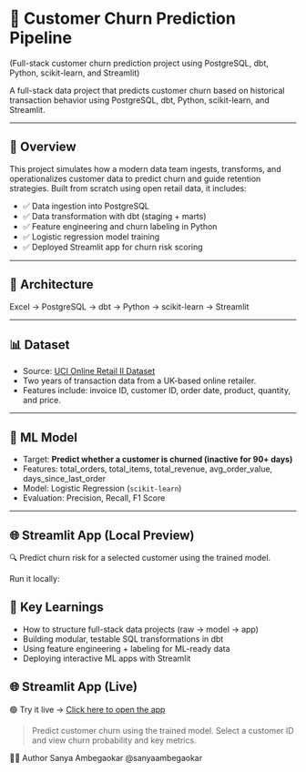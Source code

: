 # 🧠 Customer Churn Prediction Pipeline
(Full-stack customer churn prediction project using PostgreSQL, dbt, Python, scikit-learn, and Streamlit)

A full-stack data project that predicts customer churn based on historical transaction behavior using PostgreSQL, dbt, Python, scikit-learn, and Streamlit.

---

## 🚀 Overview
This project simulates how a modern data team ingests, transforms, and operationalizes customer data to predict churn and guide retention strategies. 
Built from scratch using open retail data, it includes:

- ✅ Data ingestion into PostgreSQL
- ✅ Data transformation with dbt (staging + marts)
- ✅ Feature engineering and churn labeling in Python
- ✅ Logistic regression model training
- ✅ Deployed Streamlit app for churn risk scoring

---

## 🧱 Architecture
Excel → PostgreSQL → dbt → Python → scikit-learn → Streamlit


---

## 📊 Dataset

- Source: [UCI Online Retail II Dataset](https://archive.ics.uci.edu/ml/datasets/Online+Retail+II)
- Two years of transaction data from a UK-based online retailer.
- Features include: invoice ID, customer ID, order date, product, quantity, and price.

---

## 🧪 ML Model

- Target: **Predict whether a customer is churned (inactive for 90+ days)**
- Features: total_orders, total_items, total_revenue, avg_order_value, days_since_last_order
- Model: Logistic Regression (`scikit-learn`)
- Evaluation: Precision, Recall, F1 Score

---

## 🌐 Streamlit App (Local Preview)
 🔍 Predict churn risk for a selected customer using the trained model.

Run it locally:

## 🧠 Key Learnings
- How to structure full-stack data projects (raw → model → app)
- Building modular, testable SQL transformations in dbt
- Using feature engineering + labeling for ML-ready data
- Deploying interactive ML apps with Streamlit

## 🌐 Streamlit App (Live)

🟢 Try it live → [Click here to open the app](https://YOUR-STREAMLIT-APP-URL)

> Predict customer churn using the trained model. Select a customer ID and view churn probability and key metrics.


🙋‍♀️ Author
Sanya Ambegaokar
@sanyaambegaokar
